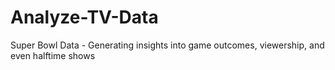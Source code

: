 # Analyze-TV-Data
Super Bowl Data - Generating insights into game outcomes, viewership, and even halftime shows
